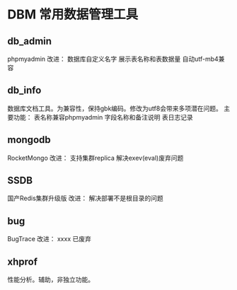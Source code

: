 # DBM 常用数据管理工具

## db_admin
phpmyadmin
改进：
  数据库自定义名字
  展示表名称和表数据量
  自动utf-mb4兼容

## db_info
数据库文档工具。为兼容性，保持gbk编码。修改为utf8会带来多项潜在问题。
主要功能：
  表名称兼容phpmyadmin
  字段名称和备注说明
  表日志记录

## mongodb
RocketMongo
改进： 
  支持集群replica
  解决exev(eval)废弃问题

## SSDB
国产Redis集群升级版
改进：
  解决部署不是根目录的问题
  
## bug
BugTrace
改进：
  xxxx
  已废弃

## xhprof
性能分析。辅助，非独立功能。


